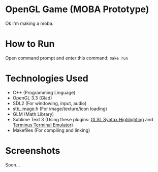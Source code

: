 # OpenGL Game (MOBA Prototype)

Ok I'm making a moba.

# How to Run

Open command prompt and enter this command: <code>make run</code>

# Technologies Used

- C++ 				(Programming Linguage)
- OpenGL 3.3		(Glad)
- SDL2	 			(For windowing, input, audio)
- stb_image.h 		(For image/texture/icon loading)
- GLM				(Math Library)
- Sublime Text 3	(Using these plugins: [GLSL Syntax Highlighting](https://github.com/euler0/sublime-glsl) and [Terminus Terminal Emulator](https://packagecontrol.io/packages/Terminus))
- Makefiles 		(For compiling and linking)

# Screenshots

Soon...
